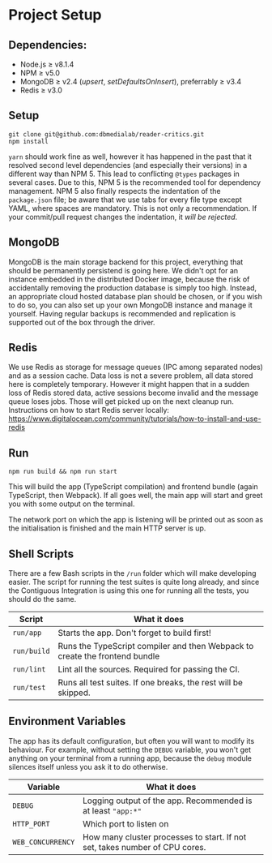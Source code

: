 # Project Setup

## Dependencies:
* Node.js ≥ v8.1.4
* NPM ≥ v5.0
* MongoDB ≥ v2.4 (_upsert_, _setDefaultsOnInsert_), preferrably ≥ v3.4
* Redis ≥ v3.0

## Setup
```
git clone git@github.com:dbmedialab/reader-critics.git
npm install
```
`yarn` should work fine as well, however it has happened in the past that it resolved second level dependencies (and especially their versions) in a different way than NPM 5. This lead to conflicting `@types` packages in several cases. Due to this, NPM 5 is the recommended tool for dependency management.
NPM 5 also finally respects the indentation of the `package.json` file; be aware that we use tabs for every file type except YAML, where spaces are mandatory. This is not only a recommendation. If your commit/pull request changes the indentation, it _will be rejected_.

## MongoDB
MongoDB is the main storage backend for this project, everything that should be permanently persistend is going here. We didn't opt for an instance embedded in the distributed Docker image, because the risk of accidentally removing the production database is simply too high. Instead, an appropriate cloud hosted database plan should be chosen, or if you wish to do so, you can also set up your own MongoDB instance and manage it yourself. Having regular backups is recommended and replication is supported out of the box through the driver.

## Redis
We use Redis as storage for message queues (IPC among separated nodes) and as a session cache. Data loss is not a severe problem, all data stored here is completely temporary. However it might happen that in a sudden loss of Redis stored data, active sessions become invalid and the message queue loses jobs. Those will get picked up on the next cleanup run.
Instructions on how to start Redis server locally: https://www.digitalocean.com/community/tutorials/how-to-install-and-use-redis

## Run
```
npm run build && npm run start
```
This will build the app (TypeScript compilation) and frontend bundle (again TypeScript, then
Webpack). If all goes well, the main app will start and greet you with some output on the terminal.

The network port on which the app is listening will be printed out as soon as the initialisation
is finished and the main HTTP server is up.

## Shell Scripts
There are a few Bash scripts in the `/run` folder which will make developing easier. The script for running the test suites is quite long already, and since the Contiguous Integration is using this one for running all the tests, you should do the same.

| Script | What it does |
| ------ | ------------ |
| `run/app`   | Starts the app. Don't forget to build first! |
| `run/build` | Runs the TypeScript compiler and then Webpack to create the frontend bundle |
| `run/lint`  | Lint all the sources. Required for passing the CI. |
| `run/test`  | Runs all test suites. If one breaks, the rest will be skipped. |

## Environment Variables
The app has its default configuration, but often you will want to modify its behaviour. For example, without setting the `DEBUG` variable, you won't get anything on your terminal from a running app, because the `debug` module silences itself unless you ask it to do otherwise.

| Variable | What it does |
| -------- | ------------ |
| `DEBUG`  | Logging output of the app. Recommended is at least `"app:*"` |
| `HTTP_PORT` | Which port to listen on |
| `WEB_CONCURRENCY` | How many cluster processes to start. If not set, takes number of CPU cores. |
